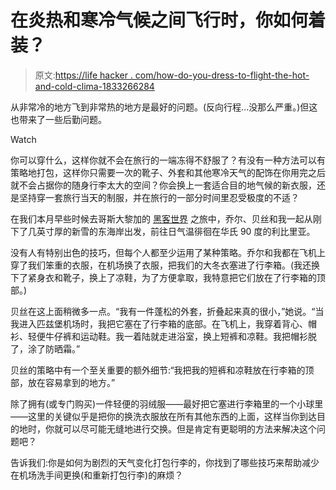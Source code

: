 # 在炎热和寒冷气候之间飞行时，你如何着装？

> 原文:[https://life hacker . com/how-do-you-dress-to-flight-the-hot-and-cold-clima-1833266284](https://lifehacker.com/how-do-you-dress-for-flights-between-hot-and-cold-clima-1833266284)

从非常冷的地方飞到非常热的地方是最好的问题。(反向行程...没那么严重。)但这也带来了一些后勤问题。

Watch

你可以穿什么，这样你就不会在旅行的一端冻得不舒服了？有没有一种方法可以有策略地打包，这样你只需要一次的靴子、外套和其他寒冷天气的配饰在你用完之后就不会占据你的随身行李太大的空间？你会换上一套适合目的地气候的新衣服，还是坚持穿一套旅行当天的制服，并在旅行的一部分时间里忍受极度的不适？

在我们本月早些时候去哥斯大黎加的 [黑客世界](https://lifehacker.com/c/hack-the-world) 之旅中，乔尔、贝丝和我一起从刚下了几英寸厚的新雪的东海岸出发，前往日气温徘徊在华氏 90 度的利比里亚。

没有人有特别出色的技巧，但每个人都至少运用了某种策略。乔尔和我都在飞机上穿了我们笨重的衣服，在机场换了衣服，把我们的大冬衣塞进了行李箱。(我还换下了紧身衣和靴子，换上了凉鞋，为了方便拿取，我特意把它们放在了行李箱的顶部。)

贝丝在这上面稍微多一点。“我有一件蓬松的外套，折叠起来真的很小，”她说。“当我进入匹兹堡机场时，我把它塞在了行李箱的底部。在飞机上，我穿着背心、帽衫、轻便牛仔裤和运动鞋。我一着陆就走进浴室，换上短裤和凉鞋。我把帽衫脱了，涂了防晒霜。”

贝丝的策略中有一个至关重要的额外细节:“我把我的短裤和凉鞋放在行李箱的顶部，放在容易拿到的地方。”

除了拥有(或专门购买)一件轻便的羽绒服——最好把它塞进行李箱里的一个小球里——这里的关键似乎是把你的换洗衣服放在所有其他东西的上面，这样当你到达目的地时，你就可以尽可能无缝地进行交换。但是肯定有更聪明的方法来解决这个问题吧？

告诉我们:你是如何为剧烈的天气变化打包行李的，你找到了哪些技巧来帮助减少在机场洗手间更换(和重新打包行李)的麻烦？